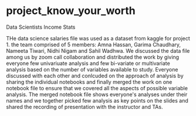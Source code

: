 # project_know_your_worth
Data Scientists Income Stats

THe data science salaries file was used as a dataset from kaggle for project 1. the team comprised of 5 members: Amna Hassan, ​Garima Chaudhary, Nameeta Tiwari, ​Nidhi Nigam and Sahil Wadhwa​. We discussed the data file among us by zoom call collaboration and distributed the work by giving everyone few univariuate analysis and few bi-variate or multivariate analysis based on the number of variables available to study. Everyone discussed with each other and conlcuded on the approach of analysis by sharing the individual notebooks and finally merged the work on one notebook file to ensure that we covered all the aspects of possible variable analysis. The merged notebook file shows everyone's analyses under their names and we together picked few analysis as key points on the slides and shared the recording of presentation with the instructor and TAs. 
